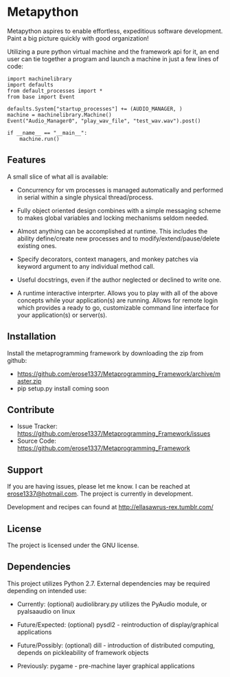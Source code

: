 Metapython
========

Metapython aspires to enable effortless, expeditious
software development. Paint a big picture quickly with good organization!

Utilizing a pure python virtual machine and the framework api for it, an end 
user can tie together a program and launch a machine in just a few lines of code:

    import machinelibrary
    import defaults
    from default_processes import *
    from base import Event

    defaults.System["startup_processes"] += (AUDIO_MANAGER, )
    machine = machinelibrary.Machine()
    Event("Audio_Manager0", "play_wav_file", "test_wav.wav").post()

    if __name__ == "__main__":
        machine.run()

Features
--------
A small slice of what all is available:

- Concurrency for vm processes is managed automatically and performed in serial within a 
single physical thread/process.
    
- Fully object oriented design combines with a simple messaging scheme to makes global variables 
and locking mechanisms seldom needed.
    
- Almost anything can be accomplished at runtime. This includes the ability define/create 
new processes and to modify/extend/pause/delete existing ones.
 
- Specify decorators, context managers, and monkey patches via keyword argument to any individual method call. 

- Useful docstrings, even if the author neglected or declined to write one.

- A runtime interactive interprter. Allows you to play with all of the above concepts while your 
application(s) are running. Allows for remote login which provides a ready to go, customizable 
command line interface for your application(s) or server(s).

Installation
------------

Install the metaprogramming framework by downloading the zip from github:

- https://github.com/erose1337/Metaprogramming_Framework/archive/master.zip
- pip setup.py install coming soon

Contribute
----------

- Issue Tracker: https://github.com/erose1337/Metaprogramming_Framework/issues
- Source Code: https://github.com/erose1337/Metaprogramming_Framework

Support
-------

If you are having issues, please let me know. I can be reached at erose1337@hotmail.com.
The project is currently in development.

Development and recipes can found at http://ellasawrus-rex.tumblr.com/

License
-------

The project is licensed under the GNU license.

Dependencies
-------

This project utilizes Python 2.7. External dependencies may be required depending on intended use:
   
- Currently: (optional) audiolibrary.py utilizes the PyAudio module, or pyalsaaudio on linux
   
- Future/Expected: (optional) pysdl2 - reintroduction of display/graphical applications

- Future/Possibly: (optional) dill - introduction of distributed computing, depends on pickleability of framework objects
   
- Previously: pygame - pre-machine layer graphical applications
